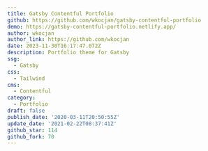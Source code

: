 ```yaml
---
title: Gatsby Contentful Portfolio
github: https://github.com/wkocjan/gatsby-contentful-portfolio
demo: https://gatsby-contentful-portfolio.netlify.app/
author: wkocjan
author_link: https://github.com/wkocjan
date: 2023-11-30T16:17:47.072Z
description: Portfolio theme for Gatsby
ssg:
  - Gatsby
css:
  - Tailwind
cms:
  - Contentful
category:
  - Portfolio
draft: false
publish_date: '2020-03-11T20:50:55Z'
update_date: '2021-02-22T08:37:41Z'
github_star: 114
github_fork: 70
---
```

